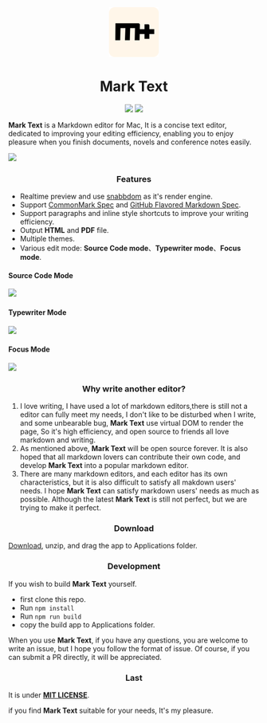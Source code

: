 <p align="center"><img src="https://github.com/marktext/marktext/blob/master/static/logo-small.png" alt="mark text" width="100" height="100"></p>

<h1 align="center">Mark Text</h1>

<p align="center"><img src="https://badge.fury.io/gh/jocs%2Fmarktext.svg">  <img src="https://img.shields.io/github/license/marktext/marktext.svg"></p>

**Mark Text** is a Markdown editor for Mac, It is a concise text editor, dedicated to improving your editing efficiency, enabling you to enjoy pleasure when you finish documents, novels and conference notes easily.

![](https://github.com/marktext/marktext/blob/master/doc/summary.jpg)

<h3 align="center">Features</h3>

- Realtime preview and use [snabbdom](https://github.com/snabbdom/snabbdom) as it's render engine.
- Support [CommonMark Spec](http://spec.commonmark.org/0.28/) and [GitHub Flavored Markdown Spec](http://spec.commonmark.org/0.28/).
- Support paragraphs and inline style shortcuts to improve your writing efficiency.
- Output **HTML** and **PDF** file.
- Multiple themes.
- Various edit mode: **Source Code mode**、**Typewriter mode**、**Focus mode**.

#### Source Code Mode

![](https://github.com/marktext/marktext/blob/master/doc/source-code-mode.jpg)

#### Typewriter Mode

![](https://github.com/marktext/marktext/blob/master/doc/typewriter-mode.gif)

#### Focus Mode

![](https://github.com/marktext/marktext/blob/master/doc/focus-mode.jpg)

<h3 align="center">Why write another editor?</h3>

1. I love writing, I have used a lot of markdown editors,there is still not a editor can fully meet my needs, I don't like to be disturbed when I write, and some unbearable bug, **Mark Text** use virtual DOM to render the page, So it's high efficiency, and open source to friends all love markdown and writing.
2. As mentioned above, **Mark Text** will be open source forever. It is also hoped that all markdown lovers can contribute their own code, and develop **Mark Text** into a popular markdown editor.
3. There are many markdown editors, and each editor has its own characteristics, but it is also difficult to satisfy all makdown users' needs. I hope **Mark Text** can satisfy markdown users' needs as much as possible. Although the latest **Mark Text** is still not perfect, but we are trying to make it perfect.

<h3 align="center">Download</h3>

[Download](https://github.com/marktext/marktext/releases), unzip, and drag the app to Applications folder.

<h3 align="center">Development</h3>

If you wish to build **Mark Text** yourself.

- first clone this repo.
- Run `npm install`
- Run `npm run build`
- copy the build app to Applications folder.

When you use **Mark Text**, if you have any questions, you are welcome to write an issue, but I hope you follow the format of issue. Of course, if you can submit a PR directly, it will be appreciated.

<h3 align="center">Last</h3>

It is under [**MIT LICENSE**](https://github.com/marktext/marktext/blob/master/LICENSE).

if you find **Mark Text** suitable for your needs, It's my pleasure.